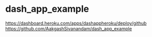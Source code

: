 # dash_app_example
https://dashboard.heroku.com/apps/dashappheroku/deploy/github
https://github.com/AakgashSivanandam/dash_app_example
